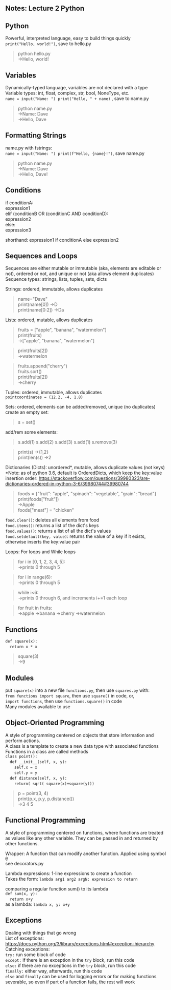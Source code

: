 ## Notes: Lecture 2 Python

## Python
Powerful, interpreted language, easy to build things quickly  
```print("Hello, world!")```, save to hello.py  
>python hello.py  
->Hello, world!  


## Variables
Dynamically-typed language, variables are not declared with a type  
Variable types: int, float, complex, str, bool, NoneType, etc.  
```name = input("Name: ") print("Hello, " + name)```  , save to name.py  
>python name.py  
->Name: Dave  
->Hello, Dave   


## Formatting Strings
name.py with fstrings:  
```name = input("Name: ") print(f"Hello, {name}!")```, save name.py  
>python name.py  
->Name: Dave  
->Hello, Dave! 

## Conditions
if conditionA:  
    expression1  
elif (conditionB OR (conditionC AND conditionD):  
    expression2  
else:  
    expression3  

shorthand: expression1 if conditionA else expression2  


## Sequences and Loops
Sequences are either mutable or immutable (aka, elements are editable or not),
ordered or not, and unique or not (aka allows element duplicates)  
Sequence types: strings, lists, tuples, sets, dicts  

Strings: ordered, immutable, allows duplicates  
>name="Dave"  
>print(name[0]) ->D  
>print(name[0:2]) ->Da  

Lists: ordered, mutable, allows duplicates  
>fruits = ["apple", "banana", "watermelon"]  
>print(fruits)  
->["apple", "banana", "watermelon"]  

>print(fruits[2])  
->watermelon  

>fruits.append("cherry")  
>fruits.sort()  
>print(fruits[2])  
->cherry

Tuples: ordered, immutable, allows duplicates  
```pointcoordinates = (12.2, -4, 1.8)```  

Sets: ordered, elements can be added/removed, unique (no duplicates)  
create an empty set:  
>s = set()  

add/rem some elements:  
>s.add(1) s.add(2) s.add(3) s.add(1) s.remove(3)  

>print(s) ->{1,2}  
>print(len(s)) ->2  

Dictionaries (Dicts): unordered*, mutable, allows duplicate values (not keys)  
*Note: as of python 3.6, default is OrderedDicts, which keep the key:value
insertion order:
https://stackoverflow.com/questions/39980323/are-dictionaries-ordered-in-python-3-6/39980744#39980744
  
>foods = {"fruit": "apple", "spinach": "vegetable", "grain": "bread"}  
>print(foods["fruit"])  
->Apple  
>foods["meat"] = "chicken"  

```food.clear()```: deletes all elements from food  
```food.items()```: returns a list of the dict's keys  
```food.values()```: returns a list of all the dict's values  
```food.setdefault(key, value)```: returns the value of a key if it exists, otherwise
inserts the key:value pair

Loops: For loops and While loops  
>for i in [0, 1, 2, 3, 4, 5]:  
->prints 0 through 5  

>for i in range(6):  
->prints 0 through 5  

>while i<6:  
->prints 0 through 6, and increments i+=1 each loop  

>for fruit in fruits:  
->apple ->banana ->cherry ->watermelon


## Functions
```def square(x):```  
&emsp;```return x * x```  
>square(3)  
->9  


## Modules
put ```square(x)``` into a new file ```functions.py```, then use ```squares.py``` with:  
```from functions import square```, then use ```square()``` in code, or,  
```import functions```, then use ```functions.square()``` in code  
Many modules available to use  

## Object-Oriented Programming
A style of programming centered on objects that store information and perform
actions.  
A class is a template to create a new data type with associated functions  
Functions in a class are called methods  
```class point():```  
&emsp;```def __init__(self, x, y):```  
&emsp;&emsp;```self.x = x```  
&emsp;&emsp;```self.y = y```  
&emsp;```def distance(self, x, y):```  
&emsp;&emsp;```return( sqrt( square(x)+square(y)))```  

>p = point(3, 4)  
>print(p.x, p.y, p.distance())  
->3 4 5  


## Functional Programming  
A style of programming centered on functions, where functions are treated as
values like any other variable. They can be passed in and returned by other
functions.    

Wrapper: A function that can modify another function. Applied using symbol
```@```  
see decorators.py


Lambda expressions: 1-line expressions to create a function  
Takes the form: ```lambda arg1 arg2 argN: expression to return```  

comparing a regular function sum() to its lambda  
```def sum(x, y):```  
&emsp;```return x+y```  
as a lambda: ```lambda x, y: x+y```  


## Exceptions  
Dealing with things that go wrong  
List of exceptions: https://docs.python.org/3/library/exceptions.html#exception-hierarchy  
Catching exceptions:  
```try:``` run some block of code  
```except:``` if there is an exception in the ```try``` block, run this code  
```else:``` if there are no exceptions in the ```try``` block, run this code  
```finally:``` either way, afterwards, run this code  
```else``` and ```finally``` can be used for logging errors or for making
functions severable, so even if part of a function fails, the rest will work  